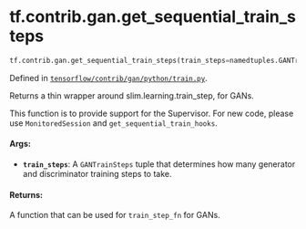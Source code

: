 <div itemscope itemtype="http://developers.google.com/ReferenceObject">
<meta itemprop="name" content="tf.contrib.gan.get_sequential_train_steps" />
<meta itemprop="path" content="Stable" />
</div>

# tf.contrib.gan.get_sequential_train_steps

``` python
tf.contrib.gan.get_sequential_train_steps(train_steps=namedtuples.GANTrainSteps(1, 1))
```



Defined in [`tensorflow/contrib/gan/python/train.py`](/code/stable/tensorflow/contrib/gan/python/train.py).

Returns a thin wrapper around slim.learning.train_step, for GANs.

This function is to provide support for the Supervisor. For new code, please
use `MonitoredSession` and `get_sequential_train_hooks`.

#### Args:

* <b>`train_steps`</b>: A `GANTrainSteps` tuple that determines how many generator
    and discriminator training steps to take.


#### Returns:

A function that can be used for `train_step_fn` for GANs.